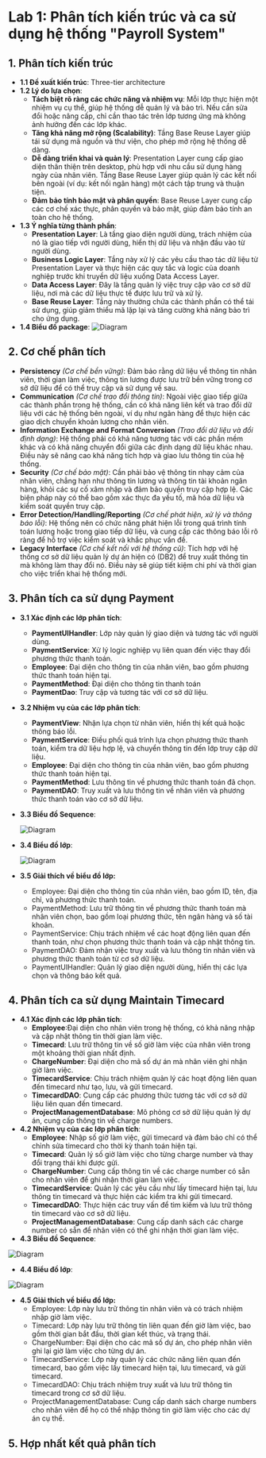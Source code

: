 # Lab 1: Phân tích kiến trúc và ca sử dụng hệ thống "Payroll System"

## 1. Phân tích kiến trúc
- **1.1 Đề xuất kiến trúc**: Three-tier architecture
- **1.2 Lý do lựa chọn**:
    - **Tách biệt rõ ràng các chức năng và nhiệm vụ**: Mỗi lớp thực hiện một nhiệm vụ cụ thể, giúp hệ thống dễ quản lý và bảo trì. Nếu cần sửa đổi hoặc nâng cấp, chỉ cần thao tác trên lớp tương ứng mà không ảnh hưởng đến các lớp khác.
    - **Tăng khả năng mở rộng (Scalability)**: Tầng Base Reuse Layer giúp tái sử dụng mã nguồn và thư viện, cho phép mở rộng hệ thống dễ dàng.
    - **Dễ dàng triển khai và quản lý**: Presentation Layer cung cấp giao diện thân thiện trên desktop, phù hợp với nhu cầu sử dụng hàng ngày của nhân viên. Tầng Base Reuse Layer giúp quản lý các kết nối bên ngoài (ví dụ: kết nối ngân hàng) một cách tập trung và thuận tiện.
    - **Đảm bảo tính bảo mật và phân quyền**: Base Reuse Layer cung cấp các cơ chế xác thực, phân quyền và bảo mật, giúp đảm bảo tính an toàn cho hệ thống.
 - **1.3 Ý nghĩa từng thành phần**:
    - **Presentation Layer**: Là tầng giao diện người dùng, trách nhiệm của nó là giao tiếp với người dùng, hiển thị dữ liệu và nhận đầu vào từ người dùng.
    - **Business Logic Layer**: Tầng này xử lý các yêu cầu thao tác dữ liệu từ Presentation Layer và thực hiện các quy tắc và logic của doanh nghiệp trước khi truyền dữ liệu xuống Data Access Layer.
    - **Data Access Layer**: Đây là tầng quản lý việc truy cập vào cơ sở dữ liệu, nơi mà các dữ liệu thực tế được lưu trữ và xử lý.
    - **Base Reuse Layer**: Tầng này thường chứa các thành phần có thể tái sử dụng, giúp giảm thiểu mã lặp lại và tăng cường khả năng bảo trì cho ứng dụng.
 - **1.4 Biểu đồ package**:
   ![Diagram](https://www.planttext.com/api/plantuml/png/T99FIWCn58VtESMZ-xb05wNLKZjOi3ZEGiH59XFQq3If-LCTn9KB5nx00nGH177VGRheIN82hs1c1kgCjLaaaE_zlhm7-SutNMsmCdRE4T8p9a19JH4op70AOvmfoJdq59aoGucnohC59ZCyeT0QAwgfCDWmAM24CwfQS8_0BoBd2oayWwiul0Qi8Gx_WcCfJ66dgYmWXgE7clm8QmhdrFhzeDempam60oj8qOEkNXe0D4rMCq6rXf6SC5BP_jD5L2qPeQKaQXZws63e4L9A3ZJJxvsLIN_k8HzF_3WbJvD27OT1Acz5qF5Zj-74vHyCKfT_0cSkVxB8NmTs4NJYi0r3V_Kem4nT_WmpjzuOkB5klK9bLQM9sd2vVRT0tFhDmftt0Tz-eQYGL8-SreFnO9SRklm5Z7Bvgghk-04QidfRdks25ygh6hI6qyHpcy7IhLy5IfDVytwiIqNg_zyF0000__y30000)
  
## 2. Cơ chế phân tích
- **Persistency** *(Cơ chế bền vững)*: Đảm bảo rằng dữ liệu về thông tin nhân viên, thời gian làm việc, thông tin lương được lưu trữ bền vững trong cơ sở dữ liệu để có thể truy cập và sử dụng về sau.
- **Communication** *(Cơ chế trao đổi thông tin)*: Ngoài việc giao tiếp giữa các thành phần trong hệ thống, cần có khả năng liên kết và trao đổi dữ liệu với các hệ thống bên ngoài, ví dụ như ngân hàng để thực hiện các giao dịch chuyển khoản lương cho nhân viên.
- **Information Exchange and Format Conversion** *(Trao đổi dữ liệu và đổi định dạng)*: Hệ thống phải có khả năng tương tác với các phần mềm khác và có khả năng chuyển đổi giữa các định dạng dữ liệu khác nhau. Điều này sẽ nâng cao khả năng tích hợp và giao lưu thông tin của hệ thống.
- **Security** *(Cơ chế bảo mật)*: Cần phải bảo vệ thông tin nhạy cảm của nhân viên, chẳng hạn như thông tin lương và thông tin tài khoản ngân hàng, khỏi các sự cố xâm nhập và đảm bảo quyền truy cập hợp lệ. Các biện pháp này có thể bao gồm xác thực đa yếu tố, mã hóa dữ liệu và kiểm soát quyền truy cập.
- **Error Detection/Handling/Reporting** *(Cơ chế phát hiện, xử lý và thông báo lỗi)*: Hệ thống nên có chức năng phát hiện lỗi trong quá trình tính toán lương hoặc trong giao tiếp dữ liệu, và cung cấp các thông báo lỗi rõ ràng để hỗ trợ việc kiểm soát và khắc phục vấn đề. 
- **Legacy Interface** *(Cơ chế kết nối với hệ thống cũ)*: Tích hợp với hệ thống cơ sở dữ liệu quản lý dự án hiện có (DB2) để truy xuất thông tin mà không làm thay đổi nó. Điều này sẽ giúp tiết kiệm chi phí và thời gian cho việc triển khai hệ thống mới.
## 3. Phân tích ca sử dụng Payment
- **3.1 Xác định các lớp phân tích**:
  - **PaymentUIHandler**: Lớp này quản lý giao diện và tương tác với người dùng.
  - **PaymentService**: Xử lý logic nghiệp vụ liên quan đến việc thay đổi phương thức thanh toán.
  - **Employee**: Đại diện cho thông tin của nhân viên, bao gồm phương thức thanh toán hiện tại.
  - **PaymentMethod**: Đại diện cho thông tin thanh toán
  - **PaymentDao**: Truy cập và tương tác với cơ sở dữ liệu.
- **3.2 Nhiệm vụ của các lớp phân tích**:
    - **PaymentView**: Nhận lựa chọn từ nhân viên, hiển thị kết quả hoặc thông báo lỗi.
    - **PaymentService**: Điều phối quá trình lựa chọn phương thức thanh toán, kiểm tra dữ liệu hợp lệ, và chuyển thông tin đến lớp truy cập dữ liệu.
    - **Employee**: Đại diện cho thông tin của nhân viên, bao gồm phương thức thanh toán hiện tại.
    - **PaymentMethod**: Lưu thông tin về phương thức thanh toán đã chọn.
    - **PaymentDAO**: Truy xuất và lưu thông tin về nhân viên và phương thức thanh toán vào cơ sở dữ liệu.
- **3.3 Biểu đồ Sequence**:
  
  ![Diagram](https://www.planttext.com/api/plantuml/png/f5CnJiCm5DrzYgzEPU027L218hL32n8mC9haWwscTXIxaJeY9bGnz0Of30Wa90QcPEXWr7lu15m1Dsb4YagfX0VB_zll_VUVxSzirbIQHdeu28ZgSm6HL4YefsK4HuCma2D4GaYvXDqzEA6Z0GfztcbJuGSODU2GsUnUb1lGHSsaJtwUgs1FCOgvXmrG6A2dbza2Lozow1VX3bd5L5XQ-ySDkEB2BzKTZ3f-7PT1vnlg3guhVXRPz15YczrKMgM1XfvDPqFmYgv2Dd-RJyKrQ1S_Ur3hKXxK2BZngxAADnVcnL7Pz6a8WjdqDOIFYSt6DAU_osasczjRWqBXRwEqnIFd9BGmb8hh_sWMr-P103E9OuzD0ifc4z0cuT1dqhaejc_aRwgykysthcYCgw-chBtXlLIqjBdDRaLkrDZDvjs9kJHJkLWdWe6to92cKxBu65y0003__mC0)
- **3.4 Biểu đồ lớp**:
  
  ![Diagram](https://www.planttext.com/api/plantuml/png/V59BJiCm4Dtd55PNxI8BjbbK1O545hI8mW6cyT1Qs1FBdw08SJ8M78ahqAQnavWARwnvytbldltpzRso3eppIcPP9S5QTgUqh5j4zf6nuycPu0KJvFg8G671jiu8slSGS6xGsWJLq2eazu3kK1ydF8x3x3EmJU18gRhmkTKfrGxeRNr1GLNLdjpQgnsQc4j9jcWQKON56BCeiN8J1VD5dsj02WuEIzBUHTJh4vPsf3otrvl8yIg81qTlsfBFiG_AiwkB8XeUL46JC8IMeVGlvqjv3yGbcc6xG_s-qKxKPAD-BgoMq3wXzTATbSVddbtDM9vtr_HH2kOjMhRC4XlpV3dUE2qR58qAG-z_CwEYWYaWs7TrsGg9dtxfBm000F__0m00)
- **3.5 Giải thích về biểu đồ lớp:**
    - Employee: Đại diện cho thông tin của nhân viên, bao gồm ID, tên, địa chỉ, và phương thức thanh toán.
    - PaymentMethod: Lưu trữ thông tin về phương thức thanh toán mà nhân viên chọn, bao gồm loại phương thức, tên ngân hàng và số tài khoản.
    - PaymentService: Chịu trách nhiệm về các hoạt động liên quan đến thanh toán, như chọn phương thức thanh toán và cập nhật thông tin.
    - PaymentDAO: Đảm nhận việc truy xuất và lưu thông tin nhân viên và phương thức thanh toán từ cơ sở dữ liệu.
    - PaymentUIHandler: Quản lý giao diện người dùng, hiển thị các lựa chọn và thông báo kết quả.
    
## 4. Phân tích ca sử dụng Maintain Timecard
 - **4.1 Xác định các lớp phân tích**:
   - **Employee**:Đại diện cho nhân viên trong hệ thống, có khả năng nhập và cập nhật thông tin thời gian làm việc.
   - **Timecard**: Lưu trữ thông tin về số giờ làm việc của nhân viên trong một khoảng thời gian nhất định.
   - **ChargeNumber**:  Đại diện cho mã số dự án mà nhân viên ghi nhận giờ làm việc.
   - **TimecardService**: Chịu trách nhiệm quản lý các hoạt động liên quan đến timecard như tạo, lưu, và gửi timecard.
   - **TimecardDAO**: Cung cấp các phương thức tương tác với cơ sở dữ liệu liên quan đến timecard.
   - **ProjectManagementDatabase**: Mô phỏng cơ sở dữ liệu quản lý dự án, cung cấp thông tin về charge numbers.
 - **4.2 Nhiệm vụ của các lớp phân tích**:
   - **Employee**: Nhập số giờ làm việc, gửi timecard và đảm bảo chỉ có thể chỉnh sửa timecard cho thời kỳ thanh toán hiện tại.
   - **Timecard**: Quản lý số giờ làm việc cho từng charge number và thay đổi trạng thái khi được gửi.
   - **ChargeNumber**: Cung cấp thông tin về các charge number có sẵn cho nhân viên để ghi nhận thời gian làm việc.
   - **TimecardService**: Quản lý các yêu cầu như lấy timecard hiện tại, lưu thông tin timecard và thực hiện các kiểm tra khi gửi timecard.
   - **TimecardDAO**: Thực hiện các truy vấn để tìm kiếm và lưu trữ thông tin timecard vào cơ sở dữ liệu.
   - **ProjectManagementDatabase**: Cung cấp danh sách các charge number có sẵn để nhân viên có thể ghi nhận thời gian làm việc.
 - **4.3 Biểu đồ Sequence**:
  
  ![Diagram](https://www.planttext.com/api/plantuml/png/d5CzJiCm5DvzYZVIWGjaG0LQgGm49Ce17EUHcCPEPJj17H430sT0AcBk15CpTCX9V0AkWDiqKLJw0sI8dlpUz-Nv-xvy5OkkDbIPJ2H4ZxW4bMeab9bKGL-CatI2I4XTmV493Bb0HbLuUp6WCanGUU37TZuRGyHjyGf9EHMGk_APaH-pRO8RL3bdw464vZnJ2gMfMqUu_k15s24RyssAtkcL1tTSXlN1sQJV8BUIECJM7ORApjyXjyLZqoE49WPyErzaC8hBJna1Ap_0r6rmpvxTF60AgK4V7vfhTGXAnxi5TQtIUsJcaaeQeN1IzAYX0TLhUMAg8lGp4Q3IZcNdzA6xLKImPjedRSlUWJFpIOA9RV6ooV3VQ41UJe5LN7B5zSkmQ9fZesVjHQVjLMIB6V-3JJeB13SjZmuWLg7RiSO1w2vHJHMle7nBb_LKnYvgxgIAIzUzb__dDm000F__0m00)
  
 - **4.4 Biểu đồ lớp**:
  
  ![Diagram](https://www.planttext.com/api/plantuml/png/h5FBJiCm4BpdArOzjOWSk5eeAhILg4G1gKYSNNj93RLJsUjA5UBBEF19_09k6hj9gt8YXpmsuzdP6VldwtleY5loUfLbOiMTWubUhwej8dna4AuSb6IW33LVXcjaC2UhJ5cN0D0GshlAM_TIsNUK_K7s6TcUbKR1hKniTRinfq2okpTLDFAajZmmCfZnzVLeoMs93rulq5x2D7GjqHO7NlBkI9dp2wsehQVDaJI9IdPdoa6Y4rQjILKc_JaPQevseqHq2g146dbhWnyHqSV6pUdUn05BYwD4li64fkRbW1fq9laJU29lVFEOfBqg8sFzTZj9glv1OEhxPAit53JZXfUeWmiXJBxWhcjGAm3N3-tkbQDEjCMECUt2tbKFyhn-fBt4GDSz71HPAaRWHQyRCWln6kBAjD4nkJmlEdOny0xF0S_Fnu0BWMw_D1k6tRmxKBy0003__mC0)
 - **4.5 Giải thích về biểu đồ lớp:**
    - Employee: Lớp này lưu trữ thông tin nhân viên và có trách nhiệm nhập giờ làm việc.
    - Timecard: Lớp này lưu trữ thông tin liên quan đến giờ làm việc, bao gồm thời gian bắt đầu, thời gian kết thúc, và trạng thái.
    - ChargeNumber: Đại diện cho các mã số dự án, cho phép nhân viên ghi lại giờ làm việc cho từng dự án.
    - TimecardService: Lớp này quản lý các chức năng liên quan đến timecard, bao gồm việc lấy timecard hiện tại, lưu timecard, và gửi timecard.
    - TimecardDAO: Chịu trách nhiệm truy xuất và lưu trữ thông tin timecard trong cơ sở dữ liệu.
    - ProjectManagementDatabase: Cung cấp danh sách charge numbers cho nhân viên để họ có thể nhập thông tin giờ làm việc cho các dự án cụ thể.
## 5. Hợp nhất kết quả phân tích
